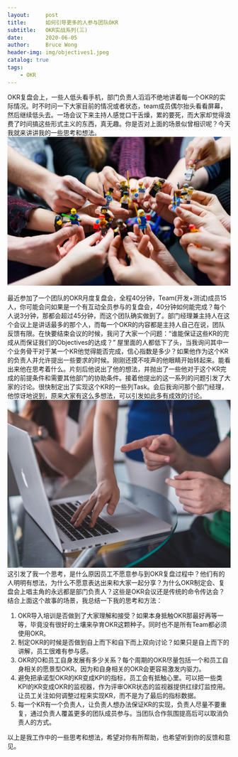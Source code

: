 ```yaml
---
layout:     post
title:      如何引导更多的人参与团队OKR
subtitle:   OKR实战系列(三)
date:       2020-06-05
author:     Bruce Wong
header-img: img/objectives1.jpeg
catalog: true
tags:
    - OKR
---  
```


OKR复盘会上，一些人低头看手机，部门负责人滔滔不绝地讲着每一个OKR的实际情况。时不时问一下大家目前的情况或者状态，team成员偶尔抬头看看屏幕，然后继续低头去。一场会议下来主持人感觉口干舌燥，累的要死，而大家却觉得浪费了时间搞这些形式主义的东西，真无趣。你是否对上面的场景似曾相识呢？今天我就来讲讲我的一些思考和想法。
![OKR Objective](/img/OKR/vlad-hilitanu-1FI2QAYPa-Y-unsplash.jpg)  

最近参加了一个团队的OKR月度复盘会，全程40分钟，Team(开发+测试)成员15人，你可能会问如果是一个有互动全员参与的复盘会，40分钟如何能完成？每个人说3分钟，那都会超过45分钟，而这个团队确实做到了。部门经理兼主持人在这个会议上是讲话最多的那个人，而每一个OKR的内容都是主持人自己在说，团队反馈有限。在快要结束会议的时候，我问了大家一个问题：“谁能保证这些KR的完成从而保证我们的Objectives的达成？” 屋里面的人都低下了头，当我询问其中一个业务骨干对于某一个KR他觉得能否完成，信心指数是多少？如果他作为这个KR的负责人并允许提出一些要求的时候。刚刚还摸不吱声的他眼睛开始转起来。能看出来他在思考着什么。片刻后他说出了他的想法，并抛出了一些他对于这个KR完成的前提条件和需要其他部门的协助条件。接着他提出的这一系列的问题引发了大家的讨论。很快制定出了实现这个KR的一些列Task。会后我询问那个部门经理，他惊讶地说到，原来大家有这么多想法，可以引发如此多有成效的讨论。
![OKR Objective](/img/OKR/mimi-thian-ZKBzlifgkgw-unsplash.jpg)  
这引发了我一个思考，是什么原因员工不愿意参与到OKR复盘过程中？他们有的人明明有想法，为什么不愿意表达出来和大家一起分享？为什么OKR制定会、复盘会上唱主角的永远都是部门负责人？这些是OKR会议还是传统的命令传达会？
结合上面这个故事的场景，我总结一下我的思考和方法：
1. OKR导入培训是否做到了大家理解和接受？如果本身抵触OKR那最好再等一等，毕竟没有很好的土壤来孕育OKR这颗种子。同时也不是所有Team都必须使用OKR。
2. 制定OKR的时候是否做到自上而下和自下而上双向讨论？如果只是自上而下的讲解，员工很难有参与感。
3. OKR的O和员工自身发展有多少关系？每个周期的OKR尽量包括一个和员工自身相关的愿景型OKR。因为和自身相关的OKR会更容易激发内驱力。
4. 避免把承诺型OKR的KR变成KPI的指标，员工会有抵触心里。可以把一些类KPI的KR变成OKR的监视器，作为评审OKR状态的监视器提供红绿灯监控用。让员工关注如何调整过程来实现KR，而不是为了最后的指标数据。
5. 每一个KR有一个负责人，让负责人想办法保证KR的实现，负责人尽量不要重复，通过负责人覆盖更多的团队成员参与。当团队合作氛围提高后可以取消负责人的方式。

以上是我工作中的一些思考和想法，希望对你有所帮助，也希望听到你的反馈和意见。
